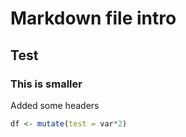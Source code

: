 # Markdown file intro
## Test 
### This is smaller


Added some headers

```R
df <- mutate(test = var*2)
```
